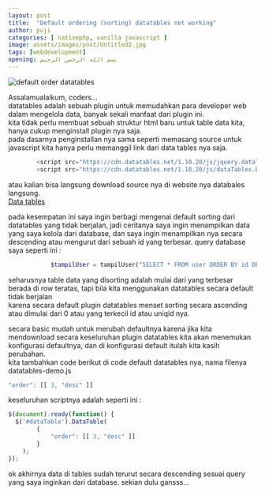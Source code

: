 ```yaml
---
layout: post
title:  "Default ordering (sorting) datatables not working"
author: puji
categories: [ nativephp, vanilla javascript ]
image: assets/images/post/Untitled2.jpg
tags: [webdevelopment]
opening: بسم الله الرحمن الرحيم
---  
```

![default order datatables]({{site.url}}/assets/images/post/Untitled2.jpg)  

Assalamualaikum, coders...  
datatables adalah sebuah plugin untuk memudahkan para developer web dalam mengelola data, banyak sekali manfaat dari plugin ini.  
kita tidak perlu membuat sebuah struktur html baru untuk table data kita, hanya cukup menginstall plugin nya saja.  
pada dasarnya penginstallan nya sama seperti memasang source untuk javascript kita hanya perlu memanggil link dari data tables nya saja.  
```php
        <script src="https://cdn.datatables.net/1.10.20/js/jquery.dataTables.min.js" crossorigin="anonymous"></script>
        <script src="https://cdn.datatables.net/1.10.20/js/dataTables.bootstrap4.min.js" crossorigin="anonymous"></script>
```  

atau kalian bisa langsung download source nya di website nya databales langsung.  
<a href="https://datatables.net/">Data tables</a>  

pada kesempatan ini saya ingin berbagi mengenai default sorting dari datatables yang tidak berjalan, jadi ceritanya saya ingin menampilkan data  
yang saya kelola dari database, dan saya ingin menampilkan nya secara descending atau mengurut dari sebuah id yang terbesar. 
query database saya seperti ini : 
```php
            $tampilUser = tampilUser("SELECT * FROM user ORDER BY id DESC");
```  

seharusnya table data yang disorting adalah mulai dari yang terbesar berada di row teratas, tapi bila kita menggunakan datatables secara default tidak berjalan  
karena secara default plugin datatables menset sorting secara ascending atau dimulai dari 0 atau yang terkecil id atau uniqid nya.  

secara basic mudah untuk merubah defaultnya karena jika kita mendownload secara keseluruhan plugin datatables kita akan menemukan konfigurasi defaultnya, dan di konfigurasi default itulah kita kasih perubahan.  
kita tambahkan code berikut di code default datatables nya, nama filenya datatables-demo.js  

```javascript
"order": [[ 3, "desc" ]]
```  
keseluruhan scriptnya adalah seperti ini :  


```javascript
$(document).ready(function() {
  $('#dataTable').DataTable(
  		{
			"order": [[ 3, "desc" ]]  		
		}
  	);
});
```

ok akhirnya data di tables sudah terurut secara descending sesuai query yang saya inginkan dari database. 
sekian dulu gansss...





